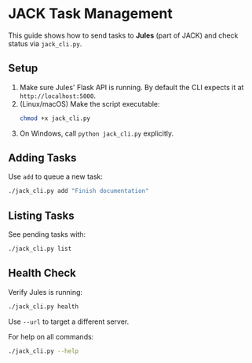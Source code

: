 # JACK Task Management
This guide shows how to send tasks to **Jules** (part of JACK) and check
status via `jack_cli.py`.

## Setup

1. Make sure Jules' Flask API is running. By default the CLI expects it at  
   `http://localhost:5000`.
2. (Linux/macOS) Make the script executable:
   ```bash
   chmod +x jack_cli.py
   ```
3. On Windows, call `python jack_cli.py` explicitly.

## Adding Tasks

Use `add` to queue a new task:
```bash
./jack_cli.py add "Finish documentation"
```

## Listing Tasks

See pending tasks with:
```bash
./jack_cli.py list
```

## Health Check

Verify Jules is running:
```bash
./jack_cli.py health
```

Use `--url` to target a different server.

For help on all commands:
```bash
./jack_cli.py --help
```
